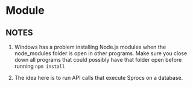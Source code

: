 # Module

## NOTES

1. Windows has a problem installing Node.js modules when the node_modules folder is open in other programs. Make sure you close down all programs that could possibly have that folder open before running `npm install`

2. The idea here is to run API calls that execute Sprocs on a database.